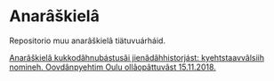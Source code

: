 # Anarâškielâ

Repositorio muu anarâškielâ tiätuvuárháid.

[Anarâškielâ kukkodâhnubástusâi jienâdâhhistorjást: kyehtstaavvâlsiih nomineh. Oovdânpyehtim Oulu ollâopâttuvâst 15.11.2018.](symposiumoovdanpyehtim_TK_18-11-15.odp)
